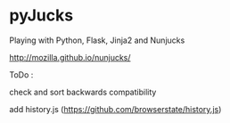 pyJucks
=======

Playing with Python, Flask, Jinja2 and Nunjucks 

http://mozilla.github.io/nunjucks/

ToDo :

check and sort backwards compatibility

add history.js (https://github.com/browserstate/history.js)
